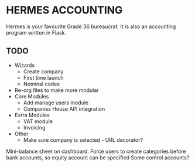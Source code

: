 # HERMES ACCOUNTING

Hermes is your favourite Grade 36 bureaucrat. It is also an accounting program written in Flask.

## TODO
 - Wizards
   - Create company
   - First time launch
   - Nominal codes
 - Re-org files to make more modular
 - Core Modules
    - Add manage users module
    - Companies House API integration
 - Extra Modules
   - VAT module
   - Invoicing
 - Other
   - Make sure company is selected - URL decorator?


Mini-balance sheet on dashboard. Force users to create categories before bank accounts, so equity account can be specified
Some control accounts?
